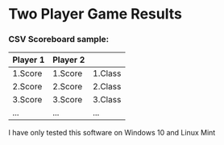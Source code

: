 # Two Player Game Results

### CSV Scoreboard sample:
| Player 1 | Player 2 |          |
| -------- | -------- | -------- |
| 1.Score  | 1.Score  | 1.Class  |
| 2.Score  | 2.Score  | 2.Class  |
| 3.Score  | 3.Score  | 3.Class  |
| ...      | ...      | ...      |

I have only tested this software on Windows 10 and Linux Mint
